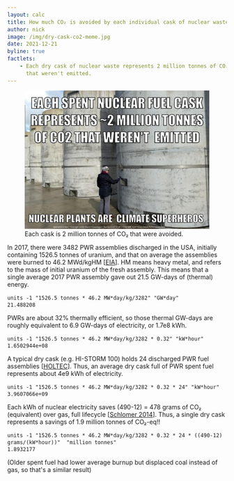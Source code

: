 ```yaml
---
layout: calc
title: How much CO₂ is avoided by each individual cask of nuclear waste?
author: nick
image: /img/dry-cask-co2-meme.jpg
date: 2021-12-21
byline: true
factlets: 
    - Each dry cask of nuclear waste represents 2 million tonnes of CO₂
      that weren't emitted.
---
```


<div class="row">
<div class="col-lg-8" markdown="1">


<figure>
<a href="/img/dry-cask-co2-meme.jpg">
<img class="img-fluid w-75" src="/img/dry-cask-co2-meme.jpg" 
{% imagesize /img/dry-cask-co2-meme.jpg:props %}  
alt="A nuclear dry casks with text explaining that it represents 2 million tonnes of displaced CO2"/></a>
<figcaption markdown="1" class="figure-caption">Each cask is 2 million tonnes of CO₂ that were avoided.
</figcaption>
</figure>

In 2017, there were 3482 PWR assemblies discharged in the USA, initially
containing 1526.5 tonnes of uranium, and that on average the assemblies were
burned to 46.2 MWd/kgHM [[EIA](https://www.eia.gov/nuclear/spent_fuel/)]. HM
means heavy metal, and refers to the mass of initial uranium of the fresh
assembly.  This means that a single average 2017 PWR assembly gave out 21.5
GW-days of (thermal) energy.

    units -1 "1526.5 tonnes * 46.2 MW*day/kg/3282" "GW*day" 
    21.488208

PWRs are about 32% thermally efficient, so those thermal GW-days are roughly
equivalent to 6.9 GW-days of electricity, or 1.7e8 kWh.

    units -1 "1526.5 tonnes * 46.2 MW*day/kg/3282 * 0.32" "kW*hour" 
    1.6502944e+08

A typical dry cask (e.g. HI-STORM 100) holds 24 discharged PWR fuel assemblies
[[HOLTEC](https://holtecinternational.com/innovation/technical-papers/an-overview-of-hi-storm-hi-stars-metcon-conjugate/)].
Thus, an average dry cask full of PWR spent fuel represents about 4e9 kWh of
electricity.

    units -1 "1526.5 tonnes * 46.2 MW*day/kg/3282 * 0.32 * 24" "kW*hour" 
    3.9607066e+09

Each kWh of nuclear electricity saves (490-12) = 478 grams of CO₂ (equivalent)
over gas, full lifecycle [[Schlomer
2014](https://www.ipcc.ch/site/assets/uploads/2018/02/ipcc_wg3_ar5_annex-iii.pdf)].
Thus, a single dry cask represents a savings of 1.9 million tonnes of CO₂-eq!!

    units -1 "1526.5 tonnes * 46.2 MW*day/kg/3282 * 0.32 * 24 * ((490-12) grams/(kW*hour))"  "million tonnes" 
    1.8932177

(Older spent fuel had lower average burnup but displaced coal instead of gas, so that's a similar result)
</div>
</div>